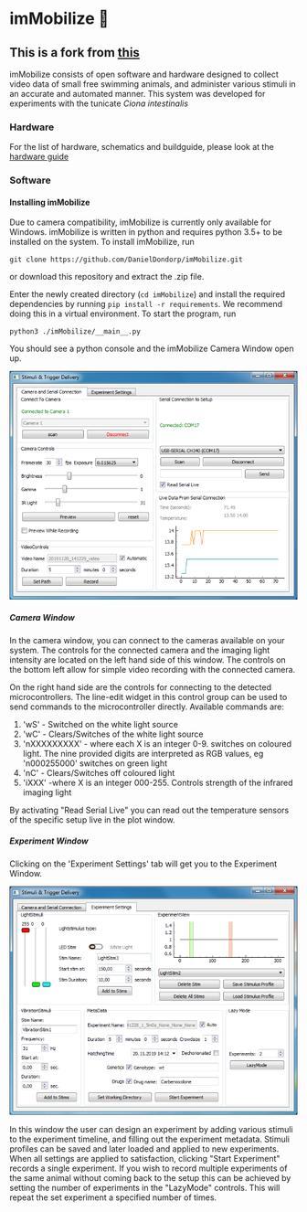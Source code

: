 
# imMobilize 🥲 
## This is a fork from [this](https://github.com/ChatzigeorgiouGroup/imMobilize)

imMobilize consists of open software and hardware designed to collect video data of small free swimming animals, and administer various stimuli in an accurate and automated manner. This system was developed for experiments with the tunicate _Ciona intestinalis_

### Hardware
For the list of hardware, schematics and buildguide, please look at the [hardware guide](insert_link_here)

### Software

#### Installing imMobilize

Due to camera compatibility, imMobilize is currently only available for Windows. imMobilize is written in python and requires python 3.5+ to be installed on the system. To install imMobilize, run 
```
git clone https://github.com/DanielDondorp/imMobilize.git
```
or download this repository and extract the .zip file.

Enter the newly created directory (`cd imMobilize`) and install the required dependencies by running `pip install -r requirements`. We recommend doing this in a virtual environment.
To start the program, run
```
python3 ./imMobilize/__main__.py
```

You should see a python console and the imMobilize Camera Window open up.


![CameraWindow](./ReadMe_data/imMobilizeCameraWindow.png)

##### Camera Window

In the camera window, you can connect to the cameras available on your system. The controls for the connected camera and the imaging light intensity are located on the left hand side of this window. The controls on the bottom left allow for simple video recording with the connected camera.

On the right hand side are the controls for connecting to the detected microcontrollers. The line-edit widget in this control group can be used to send commands to the microcontroller directly. Available commands are:
1. 'wS' - Switched on the white light source
2. 'wC' - Clears/Switches of the white light source
3. 'nXXXXXXXXX' - where each X is an integer 0-9. switches on coloured light. The nine provided digits are interpreted as RGB values, eg 'n000255000' switches on green light
4. 'nC' - Clears/Switches off coloured light
5. 'iXXX' -where X is an integer 000-255. Controls strength of the infrared imaging light

By activating "Read Serial Live" you can read out the temperature sensors of the specific setup live in the plot window.

##### Experiment Window
Clicking on the 'Experiment Settings' tab will get you to the Experiment Window.

![ExperimentWindow](./ReadMe_data/imMobilizeExperimentWindow.png)

In this window the user can design an experiment by adding various stimuli to the experiment timeline, and filling out the experiment metadata. Stimuli profiles can be saved and later loaded and applied to new experiments. When all settings are applied to satisfaction, clicking "Start Experiment" records a single experiment. If you wish to record multiple experiments of the same animal without coming back to the setup this can be achieved by setting the number of experiments in the "LazyMode" controls. This will repeat the set experiment a specified number of times.
